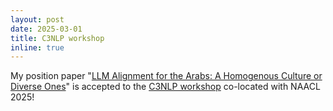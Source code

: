 ```yaml
---
layout: post
date: 2025-03-01
title: C3NLP workshop
inline: true
---
```


My position paper "[LLM Alignment for the Arabs: A Homogenous Culture or Diverse Ones](https://arxiv.org/abs/2503.15003)" is accepted to the [C3NLP workshop](https://c3nlp.github.io/#cfp) co-located with NAACL 2025!
